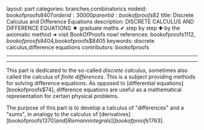 layout: part
categories: branches,combinatorics
nodeid: bookofproofs$8407
orderid: 30000
parentid: bookofproofs$82
title: Discrete Calculus and Difference Equations
description: DISCRETE CALCULUS AND DIFFERENCE EQUATIONS ★ graduate maths ✔ step by step ✚ by the axiomatic method ➜ visit BookOfProofs now!
references: bookofproofs$1112,bookofproofs$8404,bookofproofs$8405
keywords: discrete calculus,difference equations
contributors: bookofproofs

---


---

This part is dedicated to the so-called _discrete calculus_, sometimes also called the calculus of _finite differences_. This is a subject providing methods for solving difference equations. As opposed to [differential equations][bookofproofs$74], difference equations are useful as a mathematical representation for certain physical problems.

The purpose of this part is to develop a calculus of "differences" and a "sums", in analogy to the calculus of 
[derivatives][bookofproofs$1370] and [Riemann integrals][bookofproofs$1763].
